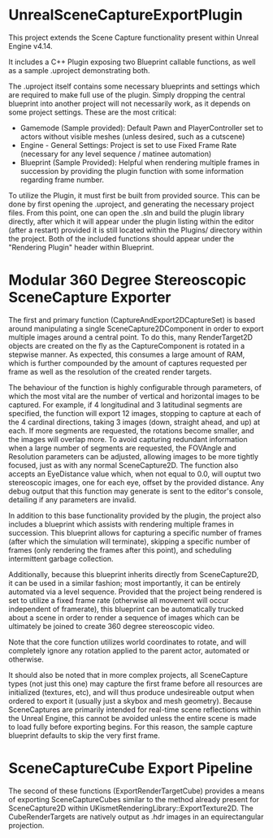 UnrealSceneCaptureExportPlugin
==============================

This project extends the Scene Capture functionality present within Unreal Engine v4.14.

It includes a C++ Plugin exposing two Blueprint callable functions, as well as a sample .uproject demonstrating both.

The .uproject itself contains some necessary blueprints and settings which are required to make full use of the plugin. Simply dropping the central blueprint into another project will not necessarily work, as it depends on some project settings. These are the most critical:

* Gamemode (Sample provided): Default Pawn and PlayerController set to actors without visible meshes (unless desired, such as a cutscene)
* Engine - General Settings: Project is set to use Fixed Frame Rate (necessary for any level sequence / matinee automation)
* Blueprint (Sample Provided): Helpful when rendering multiple frames in succession by providing the plugin function with some information regarding frame number.

To utilize the Plugin, it must first be built from provided source. This can be done by first opening the .uproject, and generating the necessary project files. From this point, one can open the .sln and build the plugin library directly, after which it will appear under the plugin listing within the editor (after a restart) provided it is still located within the Plugins/ directory within the project. Both of the included functions should appear under the "Rendering Plugin" header within Blueprint.

Modular 360 Degree Stereoscopic SceneCapture Exporter
=======================================================

The first and primary function (CaptureAndExport2DCaptureSet) is based around manipulating a single SceneCapture2DComponent in order to export multiple images around a central point. To do this, many RenderTarget2D objects are created on the fly as the CaptureComponent is rotated in a stepwise manner. As expected, this consumes a large amount of RAM, which is further compounded by the amount of captures requested per frame as well as the resolution of the created render targets.

The behaviour of the function is highly configurable through parameters, of which the most vital are the number of vertical and horizontal images to be captured. For example, if 4 longitudinal and 3 latitudinal segments are specified, the function will export 12 images, stopping to capture at each of the 4 cardinal directions, taking 3 images (down, straight ahead, and up) at each. If more segments are requested, the rotations become smaller, and the images will overlap more. To avoid capturing redundant information when a large number of segments are requested, the FOVAngle and Resolution parameters can be adjusted, allowing images to be more tightly focused, just as with any normal SceneCapture2D. The function also accepts an EyeDistance value which, when not equal to 0.0, will ouptut two stereoscopic images, one for each eye, offset by the provided distance. Any debug output that this function may generate is sent to the editor's console, detailing if any parameters are invalid.

In addition to this base functionality provided by the plugin, the project also includes a blueprint which assists with rendering multiple frames in succession. This blueprint allows for capturing a specific number of frames (after which the simulation will terminate), skipping a specific number of frames (only rendering the frames after this point), and scheduling intermittent garbage collection. 

Additionally, because this blueprint inherits directly from SceneCapture2D, it can be used in a similar fashion; most importantly, it can be entirely automated via a level sequence. Provided that the project being rendered is set to utilize a fixed frame rate (otherwise all movement will occur independent of framerate), this blueprint can be automatically trucked about a scene in order to render a sequence of images which can be ultimately be joined to create 360 degree stereoscopic video.

Note that the core function utilizes world coordinates to rotate, and will completely ignore any rotation applied to the parent actor, automated or otherwise.

It should also be noted that in more complex projects, all SceneCapture types (not just this one) may capture the first frame before all resources are initialized (textures, etc), and will thus produce undesireable output when ordered to export it (usually just a skybox and mesh geometry). Because SceneCaptures are primarily intended for real-time scene reflections within the Unreal Engine, this cannot be avoided unless the entire scene is made to load fully before exporting begins. For this reason, the sample capture blueprint defaults to skip the very first frame.

SceneCaptureCube Export Pipeline
================================

The second of these functions (ExportRenderTargetCube) provides a means of exporting SceneCaptureCubes similar to the method already present for SceneCapture2D within UKismetRenderingLibrary::ExportTexture2D.
The CubeRenderTargets are natively output as .hdr images in an equirectangular projection.

